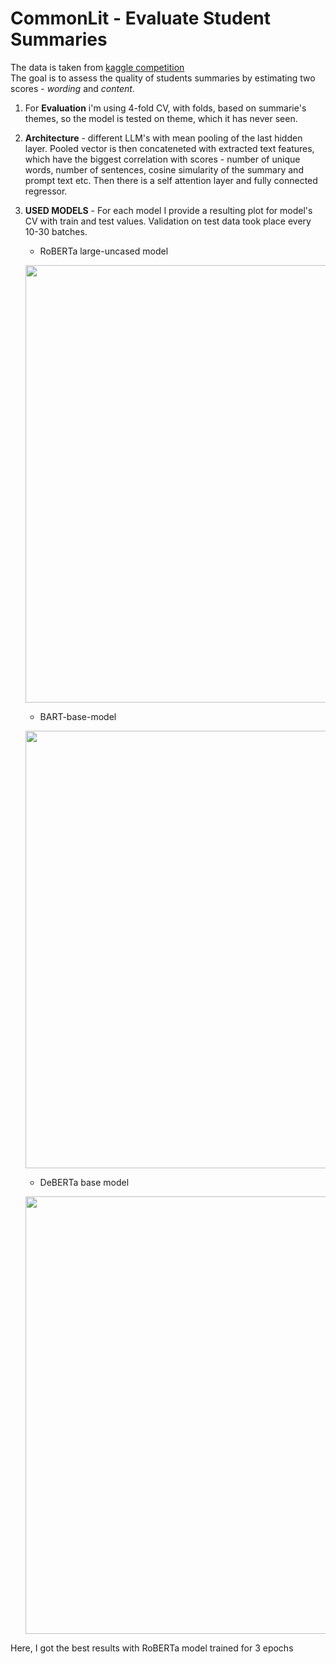 # CommonLit - Evaluate Student Summaries

The data is taken from [kaggle competition](https://www.kaggle.com/competitions/commonlit-evaluate-student-summaries?rvi=1)</br>
The goal is to assess the quality of students summaries by estimating two scores - *wording* and *content*.</br>

1. For **Evaluation** i'm using 4-fold CV, with folds, based on summarie's themes, so the model is tested on theme, which it has never seen.
2. **Architecture** - different LLM's with mean pooling of the last hidden layer. Pooled vector is then concateneted with extracted text features, which have the biggest correlation with scores - number of unique words, number of sentences, cosine simularity of the summary and prompt text etc. Then there is a self attention layer and fully connected regressor.
3. **USED MODELS** - 
For each model I provide a resulting plot for model's CV with train and test values. Validation on test data took place every 10-30 batches.</br>
   - RoBERTa large-uncased model</br>
     
   <img src="https://github.com/shmak2000/CommonLit_competition/assets/109681522/e029db07-74cc-433f-8136-0212c132a0bb"
 width="700">

   - BART-base-model</br>

   <img src="https://github.com/shmak2000/CommonLit_competition/assets/109681522/828f821f-206a-4eba-b589-abbfe6e1e778" width="700"></br>

   - DeBERTa base model</br>

   <img src="https://github.com/shmak2000/CommonLit_competition/assets/109681522/5f028d37-621d-4038-b943-2fac86b6883e" width="700"></br>

Here, I got the best results with RoBERTa model trained for 3 epochs
